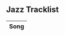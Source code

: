 <div class="tracklist-section">
  <h2>Jazz Tracklist</h2>
  <table class="tracklist-table" id="tracklist-table">
    <thead>
      <tr>
        <th>Song</th>
      </tr>
    </thead>
    <tbody>
      <!-- Tracklist data will be inserted here by JavaScript -->
    </tbody>
  </table>
</div>


<script>
// Function to fetch CSV data
function loadTracklist() {
  fetch('/assets/tracklists/jazz.csv')
    .then(response => response.text())
    .then(csvData => {
      const rows = csvData.split('\n').slice(1); // Remove header row
      const tableBody = document.querySelector('#tracklist-table tbody');
      rows.forEach(row => {
        const cols = row.split(',');
        if (cols.length > 1) {  // To avoid empty rows
          const tr = document.createElement('tr');
          cols.forEach(col => {
            const td = document.createElement('td');
            td.textContent = col.trim();
            tr.appendChild(td);
          });
          tableBody.appendChild(tr);
        }
      });
    })
    .catch(error => console.error('Error loading tracklist:', error));
}

// Call the function on page load
document.addEventListener('DOMContentLoaded', loadTracklist);
</script>
